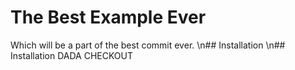 # The Best Example Ever

Which will be a part of the best commit ever.
\n## Installation
\n## Installation
DADA CHECKOUT

